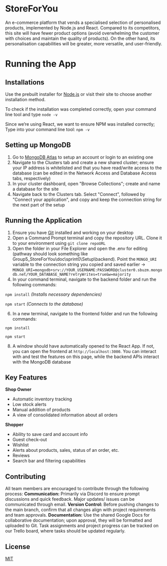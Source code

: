 # StoreForYou

An e-commerce platform that vends a specialised selection of personalised products, implemented by Node.js and React. Compared to its competitors, this site will have fewer product options (avoid overwhelming the customer with choices and maintain the quality of products). On the other hand, its personalisation capabilities will be greater, more versatile, and user-friendly.

# Running the App

## Installations

Use the prebuilt installer for [Node.js](https://nodejs.org/en/download/prebuilt-installer) or visit their site to choose another installation method.

To check if the installation was completed correctly, open your command line tool and type `node -v`

Since we’re using React, we want to ensure NPM was installed correctly; Type into your command line tool: `npm -v`

## Setting up MongoDB

1) Go to [MongoDB Atlas](https://www.mongodb.com/products/platform/atlas-database) to setup an account or login to an existing one
2) Navigate to the Clusters tab and create a new shared cluster; ensure your IP address is whitelisted and that you have read/write access to the database (can be edited in the Network Access and Database Access tabs, respectively)
3) In your cluster dashboard, open "Browse Collections"; create and name a database for the site
4) Navigate back to the Clusters tab. Select "Connect", followed by "Connect your application", and copy and keep the connection string for the next part of the setup

## Running the Application

1) Ensure you have [Git](https://git-scm.com/) installed and working on your desktop
2) Open a Command Prompt terminal and copy the repository URL. Clone it to your environment using `git clone repoURL`
3) Open the folder in your File Explorer and open the .env for editing (pathway should look something like Group5_StoreForYou\doc\sprint0\Setup\backend). Point the `MONGO_URI` variable to the connection string you copied and saved earlier -> `MONGO_URI=mongodb+srv://YOUR_USERNAME:PASSWORD@cluster0.sbuzm.mongodb.net/YOUR_DATABASE_NAME?retryWrites=true&w=majority`
4) In your command terminal, navigate to the backend folder and run the following commands:

`npm install`  _(Installs necessary dependencies)_

`npm start`    _(Connects to the database)_

6) In a new terminal, navigate to the frontend folder and run the following commands:

`npm install`

`npm start`

8) A window should have automatically opened to the React App. If not, you can open the frontend at `http://localhost:3000`. You can interact with and test the features on this page, while the backend APIs interact with the MongoDB database

## Key Features

**Shop Owner**

* Automatic inventory tracking  
* Low stock alerts  
* Manual addition of products  
* A view of consolidated information about all orders

**Shopper**

* Ability to save card and account info  
* Guest check-out  
* Wishlist  
* Alerts about products, sales, status of an order, etc.  
* Reviews  
* Search bar and filtering capabilities

## Contributing

All team members are encouraged to contribute through the following process:
**Communication:** Primarily via Discord to ensure prompt discussions and quick feedback. Major updates/ issues can be communicated through email.
**Version Control:** Before pushing changes to the main branch, confirm that all changes align with project requirements and team approvals.
**Documentation:** Use the shared Google Docs for collaborative documentation; upon approval, they will be formatted and uploaded to Git. Task assignments and project progress can be tracked on our Trello board, where tasks should be updated regularly.

## License

[MIT](https://choosealicense.com/licenses/mit/)
